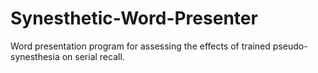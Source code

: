 # Synesthetic-Word-Presenter
Word presentation program for assessing the effects of trained pseudo-synesthesia on serial recall.

